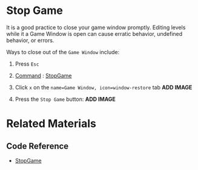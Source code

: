 # Stop Game 

It is a good practice to close your game window promptly. Editing levels while it a Game Window is open can cause erratic behavior, undefined behavior, or errors. 

Ways to close out of the `Game Window` include:

1. Press `Esc`

2. [Command](https://plasmaengine.github.io/PlasmaDocs/Plasma1/Editor/editor/editorcommands/commands.markdown) : [ StopGame ](https://plasmaengine.github.io/PlasmaDocs/Plasma1/C++/code_reference/command_reference.markdown#stopgame)

3. Click `x` on the `name=Game Window, icon=window-restore` tab
**ADD IMAGE**

4. Press the `Stop Game` button: **ADD IMAGE**

# Related Materials
## Code Reference
- [ StopGame ](https://plasmaengine.github.io/PlasmaDocs/Plasma1/C++/code_reference/command_reference.markdown#stopgame) 

 